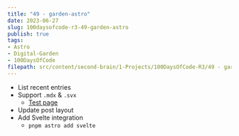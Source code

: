 ```yaml
---
title: "49 - garden-astro"
date: 2023-06-27
slug: 100daysofcode-r3-49-garden-astro
publish: true
tags:
- Astro
- Digital-Garden
- 100DaysOfCode
filepath: src/content/second-brain/1-Projects/100DaysOfCode-R3/49 - garden-astro.md
---
```


*   List recent entries
*   Support `.mdx` & `.svx`
    *   <a href="/mdx-test">Test page</a>
*   Update post layout
*   Add Svelte integration
    *   `pnpm astro add svelte`
